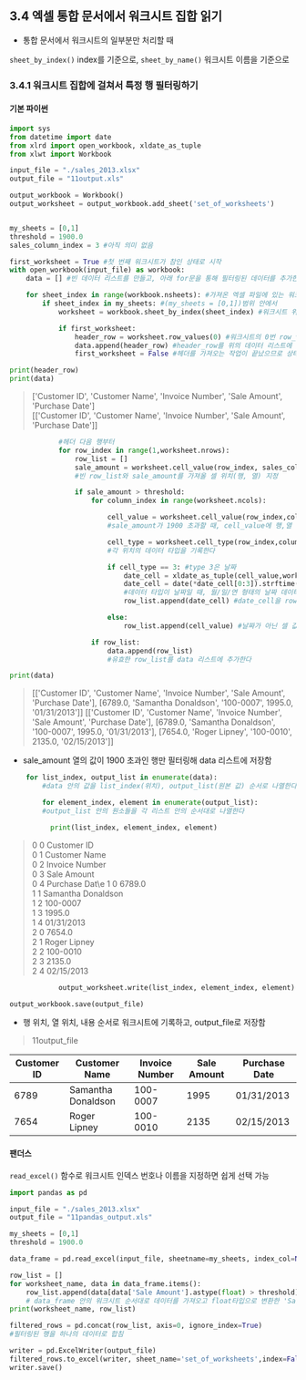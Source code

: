 ## 3.4 엑셀 통합 문서에서 워크시트 집합 읽기

- 통합 문서에서 워크시트의 일부분만 처리할 때

`sheet_by_index()`
index를 기준으로,
`sheet_by_name()`
워크시트 이름을 기준으로


### 3.4.1 워크시트 집합에 걸쳐서 특정 행 필터링하기
#### 기본 파이썬
```python
import sys
from datetime import date
from xlrd import open_workbook, xldate_as_tuple
from xlwt import Workbook

input_file = "./sales_2013.xlsx"
output_file = "11output.xls"

output_workbook = Workbook()
output_worksheet = output_workbook.add_sheet('set_of_worksheets')


my_sheets = [0,1]
threshold = 1900.0
sales_column_index = 3 #아직 의미 없음

first_worksheet = True #첫 번째 워크시트가 참인 상태로 시작
with open_workbook(input_file) as workbook:
    data = [] #빈 데이터 리스트를 만들고, 아래 for문을 통해 필터링된 데이터를 추가한다

    for sheet_index in range(workbook.nsheets): #가져온 엑셀 파일에 있는 워크시트 중에서
        if sheet_index in my_sheets: #(my_sheets = [0,1])범위 안에서
            worksheet = workbook.sheet_by_index(sheet_index) #워크시트 위치를 기준으로 가져온다.

            if first_worksheet:
                header_row = worksheet.row_values(0) #워크시트의 0번 row_value(첫 번째 행)을 header_row로 할당한다.
                data.append(header_row) #header_row를 위의 데이터 리스트에 추가한다
                first_worksheet = False #헤더를 가져오는 작업이 끝났으므로 상태를 변경한다.
```
```python
print(header_row)
print(data)
```
>['Customer ID', 'Customer Name', 'Invoice Number', 'Sale Amount', 'Purchase Date']\
[['Customer ID', 'Customer Name', 'Invoice Number', 'Sale Amount', 'Purchase Date']]

```python
            #헤더 다음 행부터
            for row_index in range(1,worksheet.nrows):
                row_list = []
                sale_amount = worksheet.cell_value(row_index, sales_column_index)
                #빈 row_list와 sale_amount를 가져올 셀 위치(행, 열) 지정

                if sale_amount > threshold:
                    for column_index in range(worksheet.ncols):

                        cell_value = worksheet.cell_value(row_index,column_index)
                        #sale_amount가 1900 초과할 때, cell_value에 행,열 위치를 기록한다

                        cell_type = worksheet.cell_type(row_index,column_index)
                        #각 위치의 데이터 타입을 기록한다

                        if cell_type == 3: #type 3은 날짜
                            date_cell = xldate_as_tuple(cell_value,workbook.datemode)
                            date_cell = date(*date_cell[0:3]).strftime('%m/%d/%Y')
                            #데이터 타입이 날짜일 때, 월/일/연 형태의 날짜 데이터로 변환해 date_cell에 기록한다
                            row_list.append(date_cell) #date_cell을 row_list에 추가한다.     

                        else:
                            row_list.append(cell_value) #날짜가 아닌 셀 값을 row_list에 추가한다.

                    if row_list:
                        data.append(row_list)
                        #유효한 row_list를 data 리스트에 추가한다
```                        
```python
print(data)
```
>[['Customer ID', 'Customer Name', 'Invoice Number', 'Sale Amount', 'Purchase Date'], [6789.0, 'Samantha Donaldson', '100-0007', 1995.0, '01/31/2013']]
[['Customer ID', 'Customer Name', 'Invoice Number', 'Sale Amount', 'Purchase Date'], [6789.0, 'Samantha Donaldson', '100-0007', 1995.0, '01/31/2013'], [7654.0, 'Roger Lipney', '100-0010', 2135.0, '02/15/2013']]
- sale_amount 열의 값이 1900 초과인 행만 필터링해 data 리스트에 저장함

```python
    for list_index, output_list in enumerate(data):
        #data 안의 값을 list_index(위치), output_list(원본 값) 순서로 나열한다

        for element_index, element in enumerate(output_list):
        #output_list 안의 원소들을 각 리스트 안의 순서대로 나열한다
```
```python
          print(list_index, element_index, element)
```
>0 0 Customer ID\
0 1 Customer Name\
0 2 Invoice Number\
0 3 Sale Amount\
0 4 Purchase Dat\e
1 0 6789.0\
1 1 Samantha Donaldson\
1 2 100-0007\
1 3 1995.0\
1 4 01/31/2013\
2 0 7654.0\
2 1 Roger Lipney\
2 2 100-0010\
2 3 2135.0\
2 4 02/15/2013
```python
            output_worksheet.write(list_index, element_index, element)

output_workbook.save(output_file)
```
- 행 위치, 열 위치, 내용 순서로 워크시트에 기록하고, output_file로 저장함

>11output_file

| Customer ID	| Customer Name |	Invoice Number |	Sale Amount |	Purchase Date |
| --- | --- | --- | --- | --- |
| 6789 |	Samantha Donaldson |	100-0007 |	1995 |	01/31/2013 |
| 7654 |	Roger Lipney |	100-0010 |	2135 |	02/15/2013 |

#### 팬더스
`read_excel()` 함수로 워크시트 인덱스 번호나 이름을 지정하면 쉽게 선택 가능

```python
import pandas as pd

input_file = "./sales_2013.xlsx"
output_file = "11pandas_output.xls"

my_sheets = [0,1]
threshold = 1900.0

data_frame = pd.read_excel(input_file, sheetname=my_sheets, index_col=None)

row_list = []
for worksheet_name, data in data_frame.items():
    row_list.append(data[data['Sale Amount'].astype(float) > threshold])
    # data_frame 안의 워크시트 순서대로 데이터를 가져오고 float타입으로 변환한 'Sale Amount' 값에 따라 row_list에 추가함
print(worksheet_name, row_list)

filtered_rows = pd.concat(row_list, axis=0, ignore_index=True)
#필터링된 행을 하나의 데이터로 합침

writer = pd.ExcelWriter(output_file)
filtered_rows.to_excel(writer, sheet_name='set_of_worksheets',index=False)
writer.save()
```
